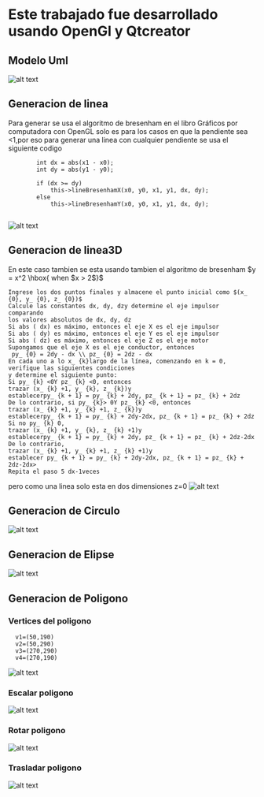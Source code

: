 # Este trabajado fue desarrollado usando OpenGl y Qtcreator
## Modelo Uml
![alt text](https://github.com/Alg0r1thmic/Computer-Graphics/blob/master/Primitive-Algorithms/Images/model1.png)

## Generacion de linea
Para generar se usa el algoritmo de bresenham en el libro Gráficos por computadora
con OpenGL solo es para los casos en que la pendiente sea <1,por eso para generar una linea con cualquier pendiente se usa el siguiente codigo
```
        int dx = abs(x1 - x0);
        int dy = abs(y1 - y0);

        if (dx >= dy)
            this->lineBresenhamX(x0, y0, x1, y1, dx, dy);
        else
            this->lineBresenhamY(x0, y0, x1, y1, dx, dy);
   
```
![alt text](https://github.com/Alg0r1thmic/Computer-Graphics/blob/master/Primitive-Algorithms/Images/line/line.gif)
## Generacion de linea3D
En este caso tambien se esta usando tambien el algoritmo de bresenham
$y = x^2 \hbox{ when $x > 2$}$
```
Ingrese los dos puntos finales y almacene el punto inicial como $(x_ {0}, y_ {0}, z_ {0})$
Calcule las constantes dx, dy, dzy determine el eje impulsor comparando
los valores absolutos de dx, dy, dz
Si abs ( dx) es máximo, entonces el eje X es el eje impulsor
Si abs ( dy) es máximo, entonces el eje Y es el eje impulsor
Si abs ( dz) es máximo, entonces el eje Z es el eje motor
Supongamos que el eje X es el eje conductor, entonces
 py_ {0} = 2dy - dx \\ pz_ {0} = 2dz - dx 
En cada uno a lo x_ {k}largo de la línea, comenzando en k = 0, verifique las siguientes condiciones
y determine el siguiente punto:
Si py_ {k} <0Y pz_ {k} <0, entonces
trazar (x_ {k} +1, y_ {k}, z_ {k})y
establecerpy_ {k + 1} = py_ {k} + 2dy, pz_ {k + 1} = pz_ {k} + 2dz
De lo contrario, si py_ {k}> 0Y pz_ {k} <0, entonces
trazar (x_ {k} +1, y_ {k} +1, z_ {k})y
establecerpy_ {k + 1} = py_ {k} + 2dy-2dx, pz_ {k + 1} = pz_ {k} + 2dz
Si no py_ {k} 0,
trazar (x_ {k} +1, y_ {k}, z_ {k} +1)y
establecerpy_ {k + 1} = py_ {k} + 2dy, pz_ {k + 1} = pz_ {k} + 2dz-2dx
De lo contrario,
trazar (x_ {k} +1, y_ {k} +1, z_ {k} +1)y
establecer py_ {k + 1} = py_ {k} + 2dy-2dx, pz_ {k + 1} = pz_ {k} + 2dz-2dx>
Repita el paso 5 dx-1veces

```
pero como una linea solo esta en dos dimensiones z=0
![alt text](https://github.com/Alg0r1thmic/Computer-Graphics/blob/master/Primitive-Algorithms/Images/line3d/line3d.gif)

## Generacion de Circulo
![alt text](https://github.com/Alg0r1thmic/Computer-Graphics/blob/master/Primitive-Algorithms/Images/circle/circle.gif)

## Generacion de Elipse
![alt text](https://github.com/Alg0r1thmic/Computer-Graphics/blob/master/Primitive-Algorithms/Images/ellipse/ellipse.gif)

## Generacion de Poligono
### Vertices del poligono
```
  v1=(50,190)
  v2=(50,290)
  v3=(270,290)
  v4=(270,190)
```
![alt text](https://github.com/Alg0r1thmic/Computer-Graphics/blob/master/Primitive-Algorithms/Images/polygon.png)
### Escalar poligono
![alt text](https://github.com/Alg0r1thmic/Computer-Graphics/blob/master/Primitive-Algorithms/Images/scale/polygonScale.gif)

### Rotar poligono
![alt text](https://github.com/Alg0r1thmic/Computer-Graphics/blob/master/Primitive-Algorithms/Images/rotate/polygonRotate.gif)

### Trasladar poligono
![alt text](https://github.com/Alg0r1thmic/Computer-Graphics/blob/master/Primitive-Algorithms/Images/translate/polygonTranslate.gif)
